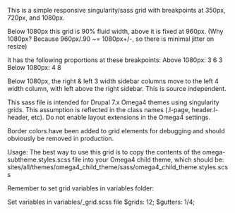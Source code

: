 This is a simple responsive singularity/sass grid with breakpoints at 350px, 720px, and 1080px.

Below 1080px this grid is 90% fluid width, above it is fixed at 960px.
(Why 1080px? Because 960px/.90 ~= 1080px+/-, so there is minimal jitter on resize)

It has the following proportions at these breakpoints:
Above 1080px: 3 6 3
Below 1080px: 4 8

Below 1080px, the right & left 3 width sidebar columns move to the left 4 width column, with left above the right sidebar.  This is source independent.

This sass file is intended for Drupal 7.x Omega4 themes using singularity grids.  This assumption is reflected in the class names (.l-page, header.l-header, etc).  Do not enable layout extensions in the Omega4 settings.

Border colors have been added to grid elements for debugging and should obviously be removed in production.

Usage: The best way to use this grid is to copy the contents of the omega-subtheme.styles.scss file into your Omega4 child theme, which should be:
sites/all/themes/omega4_child_theme/sass/omega4_child_theme.styles.scss

Remember to set grid variables in variables folder:

Set variables in variables/_grid.scss file
$grids: 12;
$gutters: 1/4;

